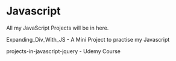 # Javascript
All my JavaScript Projects will be in here.


Expanding_Div_With_JS - A Mini Project to practise my Javascript


projects-in-javascript-jquery - Udemy Course
